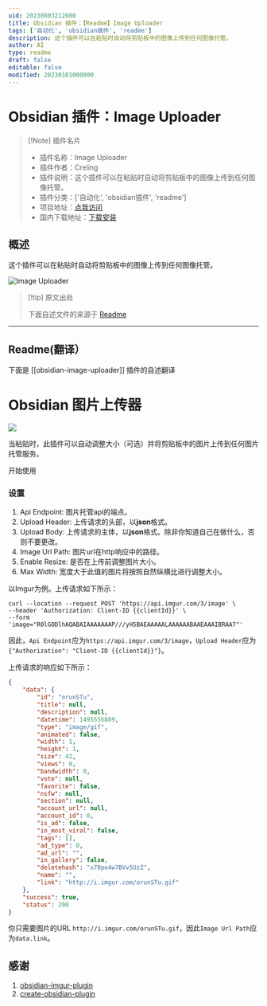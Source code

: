 ```yaml
---
uid: 20230803212600
title: Obsidian 插件：【Readme】Image Uploader
tags: ['自动化', 'obsidian插件', 'readme']
description: 这个插件可以在粘贴时自动将剪贴板中的图像上传到任何图像托管。
author: AI
type: readme
draft: false
editable: false
modified: 20230101000000
---
```


# Obsidian 插件：Image Uploader

> [!Note] 插件名片
> - 插件名称：Image Uploader
> - 插件作者：Creling
> - 插件说明：这个插件可以在粘贴时自动将剪贴板中的图像上传到任何图像托管。
> - 插件分类：['自动化', 'obsidian插件', 'readme']
> - 项目地址：[点我访问](https://github.com/Creling/obsidian-image-uploader)
> - 国内下载地址：[下载安装](https://pkmer.cn/products/plugin/pluginMarket/?obsidian-image-uploader)

## 概述

这个插件可以在粘贴时自动将剪贴板中的图像上传到任何图像托管。

![Image Uploader](https://cdn.pkmer.cn/covers/obsidian-image-uploader.gif!pkmer)

> [!tip] 原文出处
> 
>下面自述文件的来源于 [Readme](https://ghproxy.net/https://raw.githubusercontent.com/Creling/obsidian-image-uploader/LivePreviewEditor/README.md)
> 

---

## Readme(翻译）

下面是 [[obsidian-image-uploader]] 插件的自述翻译



# Obsidian 图片上传器

![](https://i.loli.net/2021/07/16/fxWBeLAESNc6tK9.gif)

当粘贴时，此插件可以自动调整大小（可选）并将剪贴板中的图片上传到任何图片托管服务。

开始使用

### 设置

1. Api Endpoint: 图片托管api的端点。
2. Upload Header: 上传请求的头部，以**json**格式。
3. Upload Body: 上传请求的主体，以**json**格式。除非你知道自己在做什么，否则不要更改。
4. Image Url Path: 图片url在http响应中的路径。
5. Enable Resize: 是否在上传前调整图片大小。
6. Max Width: 宽度大于此值的图片将按照自然纵横比进行调整大小。

以Imgur为例。上传请求如下所示：

```shell
curl --location --request POST 'https://api.imgur.com/3/image' \
--header 'Authorization: Client-ID {{clientId}}' \
--form 'image="R0lGODlhAQABAIAAAAAAAP///yH5BAEAAAAALAAAAAABAAEAAAIBRAA7"'
```

因此，`Api Endpoint`应为`https://api.imgur.com/3/image`，`Upload Header`应为`{"Authorization": "Client-ID {{clientId}}"}`。

上传请求的响应如下所示：
```json
{
	"data": {
		"id": "orunSTu",
		"title": null,
		"description": null,
		"datetime": 1495556889,
		"type": "image/gif",
		"animated": false,
		"width": 1,
		"height": 1,
		"size": 42,
		"views": 0,
		"bandwidth": 0,
		"vote": null,
		"favorite": false,
		"nsfw": null,
		"section": null,
		"account_url": null,
		"account_id": 0,
		"is_ad": false,
		"in_most_viral": false,
		"tags": [],
		"ad_type": 0,
		"ad_url": "",
		"in_gallery": false,
		"deletehash": "x70po4w7BVvSUzZ",
		"name": "",
		"link": "http://i.imgur.com/orunSTu.gif"
	},
	"success": true,
	"status": 200
}
```

你只需要图片的URL `http://i.imgur.com/orunSTu.gif`，因此`Image Url Path`应为`data.link`。

## 感谢
1. [obsidian-imgur-plugin](https://github.com/gavvvr/obsidian-imgur-plugin)
2. [create-obsidian-plugin](https://www.npmjs.com/package/create-obsidian-plugin)



